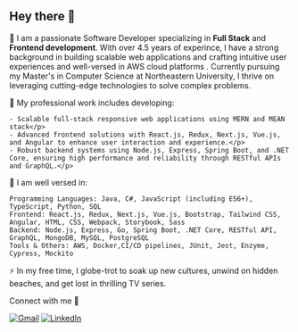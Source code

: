 ## Hey there 👋

🌱 I am a passionate Software Developer specializing in **Full Stack** and **Frontend development**. With over 4.5 years of experince, I have a strong background in building scalable web applications and crafting intuitive user experiences and well-versed in AWS cloud platforms . Currently pursuing my Master's in Computer Science at Northeastern University, I thrive on leveraging cutting-edge technologies to solve complex problems.

🌱 My professional work includes developing:
```
- Scalable full-stack responsive web applications using MERN and MEAN stack</p>
- Advanced frontend solutions with React.js, Redux, Next.js, Vue.js, and Angular to enhance user interaction and experience.</p>
- Robust backend systems using Node.js, Express, Spring Boot, and .NET Core, ensuring high performance and reliability through RESTful APIs and GraphQL.</p>
```

🌱 I am well versed in:
```
Programming Languages: Java, C#, JavaScript (including ES6+), TypeScript, Python, SQL
Frontend: React.js, Redux, Next.js, Vue.js, Bootstrap, Tailwind CSS, Angular, HTML, CSS, Webpack, Storybook, Sass
Backend: Node.js, Express, Go, Spring Boot, .NET Core, RESTful API, GraphQL, MongoDB, MySQL, PostgreSQL
Tools & Others: AWS, Docker,CI/CD pipelines, JUnit, Jest, Enzyme, Cypress, Mockito
```
⚡ In my free time, I globe-trot to soak up new cultures, unwind on hidden beaches, and get lost in thrilling TV series.

Connect with me 🔗

[![Gmail](https://img.shields.io/badge/-GMAIL-D14836?style=for-the-badge&logo=gmail&logoColor=white)](mailto:sindhukrovvidi@gmail.com)
[![LinkedIn](https://img.shields.io/badge/-LINKEDIN-0077B5?style=for-the-badge&logo=linkedin&logoColor=white)](https://www.linkedin.com/in/sindhukrovvidi/)

<!--
**sindhukrovvidi/sindhukrovvidi** is a ✨ _special_ ✨ repository because its `README.md` (this file) appears on your GitHub profile.

Here are some ideas to get you started:

- 🔭 I’m currently working on ...
- 🌱 I’m currently learning ...
- 👯 I’m looking to collaborate on ...
- 🤔 I’m looking for help with ...
- 💬 Ask me about ...
- 📫 How to reach me: ...
- 😄 Pronouns: ...
- ⚡ Fun fact: ...
-->
